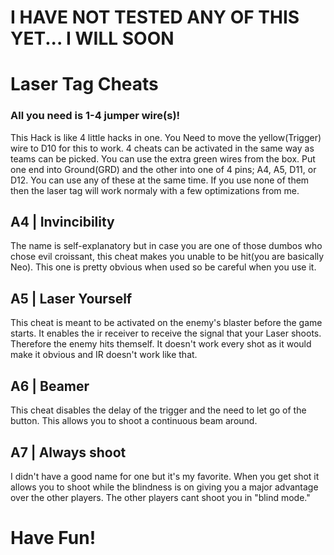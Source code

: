 # I HAVE NOT TESTED ANY OF THIS YET... I WILL SOON
# Laser Tag Cheats
### All you need is 1-4 jumper wire(s)!
This Hack is like 4 little hacks in one. You Need to move the yellow(Trigger) wire to D10 for this to work. 4 cheats can be activated in the same way as teams can be picked. You can use the extra green wires from the box. Put one end into Ground(GRD) and the other into one of 4 pins; A4, A5, D11, or D12. You can use any of these at the same time. If you use none of them then the laser tag will work normaly with a few optimizations from me.
## A4 | Invincibility
The name is self-explanatory but in case you are one of those dumbos who chose evil croissant, this cheat makes you unable to be hit(you are basically Neo). This one is pretty obvious when used so be careful when you use it.
## A5 | Laser Yourself
This cheat is meant to be activated on the enemy's blaster before the game starts. It enables the ir receiver to receive the signal that your Laser shoots. Therefore the enemy hits themself. It doesn't work every shot as it would make it obvious and IR doesn't work like that.
## A6 | Beamer
This cheat disables the delay of the trigger and the need to let go of the button. This allows you to shoot a continuous beam around.
## A7 | Always shoot
I didn't have a good name for one but it's my favorite. When you get shot it allows you to shoot while the blindness is on giving you a major advantage over the other players. The other players cant shoot you in "blind mode."
# Have Fun!
